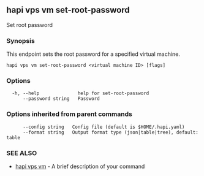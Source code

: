 ## hapi vps vm set-root-password

Set root password

### Synopsis

This endpoint sets the root password for a specified virtual machine.

```
hapi vps vm set-root-password <virtual machine ID> [flags]
```

### Options

```
  -h, --help              help for set-root-password
      --password string   Password
```

### Options inherited from parent commands

```
      --config string   Config file (default is $HOME/.hapi.yaml)
      --format string   Output format type (json|table|tree), default: table
```

### SEE ALSO

* [hapi vps vm](hapi_vps_vm.md)	 - A brief description of your command

